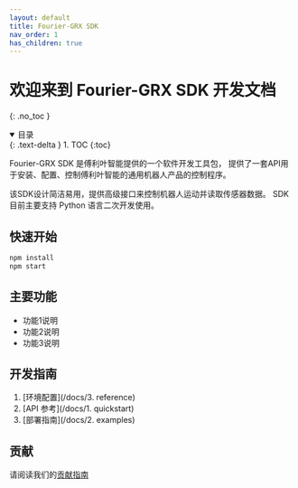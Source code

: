 ```yaml
---
layout: default
title: Fourier-GRX SDK
nav_order: 1
has_children: true
---
```


# 欢迎来到 Fourier-GRX SDK 开发文档

{: .no_toc }

<details open markdown="block">
  <summary>
    目录
  </summary>
  {: .text-delta }
1. TOC
{:toc}
</details>

Fourier-GRX SDK 是傅利叶智能提供的一个软件开发工具包，
提供了一套API用于安装、配置、控制傅利叶智能的通用机器人产品的控制程序。

该SDK设计简洁易用，提供高级接口来控制机器人运动并读取传感器数据。
SDK 目前主要支持 Python 语言二次开发使用。

## 快速开始

```bash
npm install
npm start
```

## 主要功能

- 功能1说明
- 功能2说明
- 功能3说明

## 开发指南

1. [环境配置](/docs/3. reference)
2. [API 参考](/docs/1. quickstart)
3. [部署指南](/docs/2. examples)

## 贡献

请阅读我们的[贡献指南](/CONTRIBUTING.md)